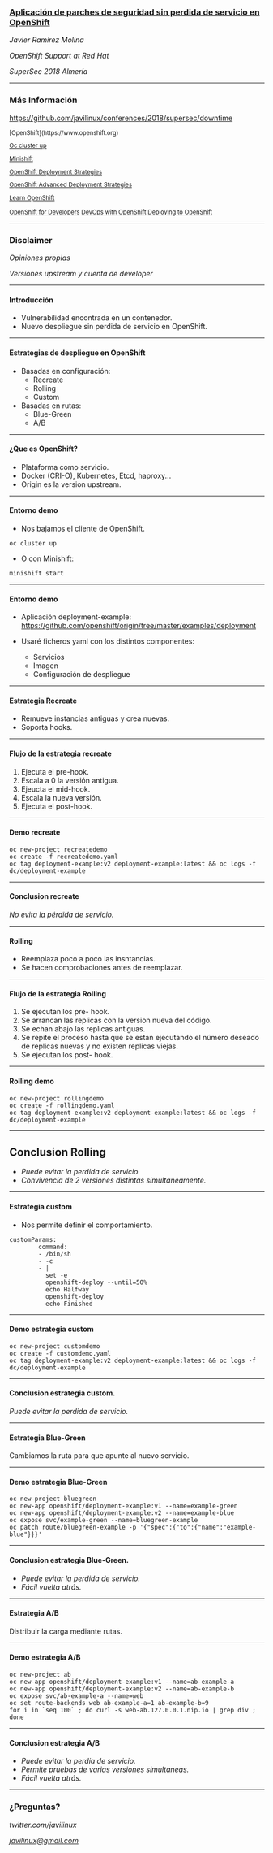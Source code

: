 ### [Aplicación de parches de seguridad sin perdida de servicio en OpenShift](https://github.com/javilinux/conferences/tree/master/2018/supersec/downtime)

*Javier Ramirez Molina*

*OpenShift Support at Red Hat*

*SuperSec 2018 Almería*

---

### Más Información

https://github.com/javilinux/conferences/2018/supersec/downtime

<small>
[OpenShift](https://www.openshift.org)

[Oc cluster up](https://github.com/openshift/origin/blob/master/docs/cluster_up_down.md)

[Minishift](https://www.openshift.org/minishift/)

[OpenShift Deployment Strategies](https://docs.openshift.org/latest/dev_guide/deployments/deployment_strategies.html)

[OpenShift Advanced Deployment Strategies](https://docs.openshift.org/latest/dev_guide/deployments/advanced_deployment_strategies.html#advanced-deployment-strategies-blue-green-deployments)

[Learn OpenShift](https://learn.openshift.com/)

[OpenShift for Developers](https://www.openshift.com/for-developers/)
[DevOps with OpenShift](https://www.openshift.com/devops-with-openshift/)
[Deploying to OpenShift](https://blog.openshift.com/deploying-to-openshift-our-latest-free-ebook/)
</small>

---

### Disclaimer

*Opiniones propias*

*Versiones upstream y cuenta de developer*

---

#### Introducción

- Vulnerabilidad encontrada en un contenedor.
- Nuevo despliegue sin perdida de servicio en OpenShift.

---

#### Estrategias de despliegue en OpenShift

* Basadas en configuración:
   * Recreate
   * Rolling
   * Custom
* Basadas en rutas:
   * Blue-Green
   * A/B

---

#### ¿Que es OpenShift?

- Plataforma como servicio.
- Docker (CRI-O), Kubernetes, Etcd, haproxy...
- Origin es la version upstream.

---

#### Entorno demo

- Nos bajamos el cliente de OpenShift.
```
oc cluster up
```
- O con Minishift:
```
minishift start
```

---
#### Entorno demo

- Aplicación deployment-example:
https://github.com/openshift/origin/tree/master/examples/deployment

- Usaré ficheros yaml con los distintos componentes:
   - Servicios
   - Imagen
   - Configuración de despliegue

---

#### Estrategia Recreate

- Remueve instancias antiguas y crea nuevas.
- Soporta hooks.

----

#### Flujo de la estrategia recreate

1. Ejecuta el pre-hook.
2. Escala a 0 la versión antigua.
3. Ejeucta el mid-hook.
4. Escala la nueva versión.
5. Ejecuta el post-hook.

----

#### Demo recreate

```
oc new-project recreatedemo
oc create -f recreatedemo.yaml
oc tag deployment-example:v2 deployment-example:latest && oc logs -f dc/deployment-example
```
---
#### Conclusion recreate

*No evita la pérdida de servicio.*

---
#### Rolling

- Reemplaza poco a poco las insntancias.
- Se hacen comprobaciones antes de reemplazar.

----
#### Flujo de la estrategia Rolling

1. Se ejecutan los pre- hook.
2. Se arrancan las replicas con la version nueva del código.
3. Se echan abajo las replicas antiguas.
4. Se repite el proceso hasta que se estan ejecutando el número deseado de replicas nuevas y no existen replicas viejas.
5. Se ejecutan los post- hook. 

----
#### Rolling demo

```
oc new-project rollingdemo
oc create -f rollingdemo.yaml
oc tag deployment-example:v2 deployment-example:latest && oc logs -f dc/deployment-example
```
---
## Conclusion Rolling

- *Puede evitar la perdida de servicio.*
- *Convivencia de 2 versiones distintas simultaneamente.*

---
#### Estrategia custom

- Nos permite definir el comportamiento.

```
customParams:
        command:
        - /bin/sh
        - -c
        - |
          set -e
          openshift-deploy --until=50%
          echo Halfway
          openshift-deploy
          echo Finished
```

----
#### Demo estrategia custom

```
oc new-project customdemo
oc create -f customdemo.yaml
oc tag deployment-example:v2 deployment-example:latest && oc logs -f dc/deployment-example
```

---
#### Conclusion estrategia custom.

*Puede evitar la perdida de servicio.*

---
#### Estrategia Blue-Green

Cambiamos la ruta para que apunte al nuevo servicio.

----
#### Demo estrategia Blue-Green
```
oc new-project bluegreen
oc new-app openshift/deployment-example:v1 --name=example-green
oc new-app openshift/deployment-example:v2 --name=example-blue
oc expose svc/example-green --name=bluegreen-example
oc patch route/bluegreen-example -p '{"spec":{"to":{"name":"example-blue"}}}'
```

---
#### Conclusion estrategia Blue-Green.

- *Puede evitar la perdida de servicio.*
- *Fácil vuelta atrás.*

---

#### Estrategia A/B

Distribuir la carga mediante rutas.

----
#### Demo estrategia A/B
```
oc new-project ab
oc new-app openshift/deployment-example:v1 --name=ab-example-a
oc new-app openshift/deployment-example:v2 --name=ab-example-b
oc expose svc/ab-example-a --name=web
oc set route-backends web ab-example-a=1 ab-example-b=9
for i in `seq 100` ; do curl -s web-ab.127.0.0.1.nip.io | grep div ; done
```

---
#### Conclusion estrategia A/B
- *Puede evitar la perdia de servicio.*
- *Permite pruebas de varias versiones simultaneas.*
- *Fácil vuelta atrás.*


---
### ¿Preguntas?

*twitter.com/javilinux*

*javilinux@gmail.com*

